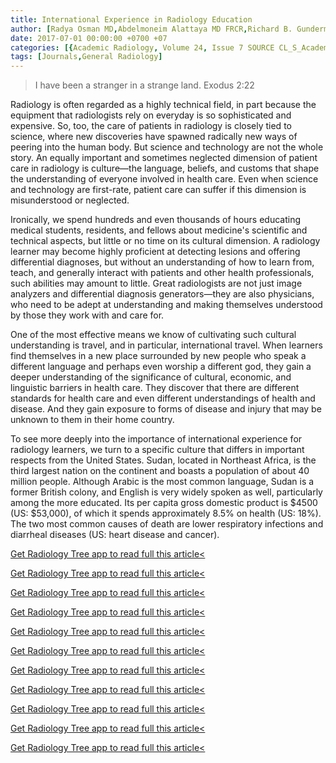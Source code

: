 ```yaml
---
title: International Experience in Radiology Education
author: [Radya Osman MD,Abdelmoneim Alattaya MD FRCR,Richard B. Gunderman MD PhD]
date: 2017-07-01 00:00:00 +0700 +07
categories: [{Academic Radiology, Volume 24, Issue 7 SOURCE CL_S_AcademicRadiologyVolume24Issue7 1}]
tags: [Journals,General Radiology]
---
```

> I have been a stranger in a strange land. Exodus 2:22

Radiology is often regarded as a highly technical field, in part because the equipment that radiologists rely on everyday is so sophisticated and expensive. So, too, the care of patients in radiology is closely tied to science, where new discoveries have spawned radically new ways of peering into the human body. But science and technology are not the whole story. An equally important and sometimes neglected dimension of patient care in radiology is culture—the language, beliefs, and customs that shape the understanding of everyone involved in health care. Even when science and technology are first-rate, patient care can suffer if this dimension is misunderstood or neglected.

Ironically, we spend hundreds and even thousands of hours educating medical students, residents, and fellows about medicine's scientific and technical aspects, but little or no time on its cultural dimension. A radiology learner may become highly proficient at detecting lesions and offering differential diagnoses, but without an understanding of how to learn from, teach, and generally interact with patients and other health professionals, such abilities may amount to little. Great radiologists are not just image analyzers and differential diagnosis generators—they are also physicians, who need to be adept at understanding and making themselves understood by those they work with and care for.

One of the most effective means we know of cultivating such cultural understanding is travel, and in particular, international travel. When learners find themselves in a new place surrounded by new people who speak a different language and perhaps even worship a different god, they gain a deeper understanding of the significance of cultural, economic, and linguistic barriers in health care. They discover that there are different standards for health care and even different understandings of health and disease. And they gain exposure to forms of disease and injury that may be unknown to them in their home country.

To see more deeply into the importance of international experience for radiology learners, we turn to a specific culture that differs in important respects from the United States. Sudan, located in Northeast Africa, is the third largest nation on the continent and boasts a population of about 40 million people. Although Arabic is the most common language, Sudan is a former British colony, and English is very widely spoken as well, particularly among the more educated. Its per capita gross domestic product is $4500 (US: $53,000), of which it spends approximately 8.5% on health (US: 18%). The two most common causes of death are lower respiratory infections and diarrheal diseases (US: heart disease and cancer).

[Get Radiology Tree app to read full this article<](https://clinicalpub.com/app)

[Get Radiology Tree app to read full this article<](https://clinicalpub.com/app)

[Get Radiology Tree app to read full this article<](https://clinicalpub.com/app)

[Get Radiology Tree app to read full this article<](https://clinicalpub.com/app)

[Get Radiology Tree app to read full this article<](https://clinicalpub.com/app)

[Get Radiology Tree app to read full this article<](https://clinicalpub.com/app)

[Get Radiology Tree app to read full this article<](https://clinicalpub.com/app)

[Get Radiology Tree app to read full this article<](https://clinicalpub.com/app)

[Get Radiology Tree app to read full this article<](https://clinicalpub.com/app)

[Get Radiology Tree app to read full this article<](https://clinicalpub.com/app)

[Get Radiology Tree app to read full this article<](https://clinicalpub.com/app)